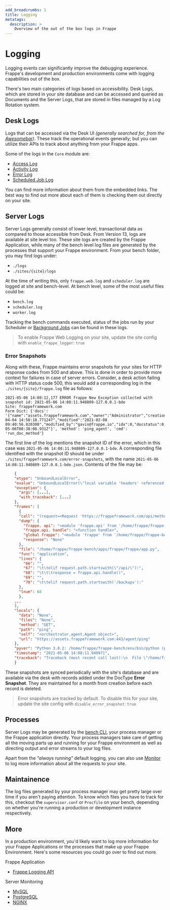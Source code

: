 ```yaml
---
add_breadcrumbs: 1
title: Logging
metatags:
  description: >
    Overview of the out of the box logs in Frappe
---
```


# Logging

Logging events can significantly improve the debugging experience. Frappe's
development and production environments come with logging capabilities out of
the box.

There's two main categories of logs based on accessibility. Desk Logs, which are
stored in your site database and can be accessed and queried as Documents and
the Server Logs, that are stored in files managed by a Log Rotation system.


## Desk Logs

Logs that can be accessed via the Desk UI _(generally searched for, from the
[Awesomebar](/docs/user/en/desk#awesomebar))_. These track the operational
events generally; but you can utilize their APIs to track about anything from
your Frappe apps.

Some of the logs in the `Core` module are:

- [Access
  Log](https://docs.erpnext.com/docs/user/manual/en/using-erpnext/access-log)
- [Activity Log](#activity-log)
- [Error
  Log](https://frappe.io/blog/development/better-error-logging-with-frappe)
- [Scheduled Job Log](#scheduled-job-log)


You can find more information about them from the embedded links. The best way
to find out more about each of them is checking them out directly on your site.


## Server Logs

Server Logs generally consist of lower level, transactional data as compared to
those accessible from Desk. From Version 13, logs are available at site level
too. These site logs are created by the Frappe Application, while many of the
bench level log files are generated by the processes that support your Frappe
environment. From your bench folder, you may find logs under:

- `./logs`
- `./sites/{site}/logs`

At the time of writing this, only `frappe.web.log` and `scheduler.log` are
logged at site and bench-level. At bench level, some of the most useful files
could be:

- `bench.log`
- `scheduler.log`
- `worker.log`

Tracking the bench commands executed, status of the jobs run by your Scheduler
or [Background
Jobs](/docs/user/en/guides/app-development/running-background-jobs) can be found
in these logs.

> To enable Frappe Web Logging on your site, update the site config with
> `enable_frappe_logger`: `true`

### Error Snapshots

Along with these, Frappe maintains error snapshots for your sites for HTTP
response codes from 500 and above. This is done in order to provide more context
for failures in case of server errors. Consider, a desk action failing with HTTP
status code 500, this would add a corresponding log in the
`./sites/{site}/frappe.log` file as follows:

```
2021-05-06 14:08:12,177 ERROR frappe New Exception collected with snapshot id: 2021-05-06 14:08:11.940809-127.0.0.1-bde
Site: frappeframework.com
Form Dict: {'docs': '{"name":"assets.frappeframework.com","owner":"Administrator","creation":"2020-04-04 14:58:18.771247","modified":"2021-02-08 09:40:56.820300","modified_by":"gavin@frappe.io","idx":0,"docstatus":0,"status":"Active","hostname":"assets","domain":"frappeframework.com","cluster":"Default","provider":"Generic","is_server_setup":1,"ip":"192.168.29.100","private_ip":"10.120.120.120","agent_password":"*****","is_primary":1,"doctype":"Server","__last_sync_on":"2021-05-06T08:38:08.931Z"}', 'method': 'ping_agent', 'cmd': 'run_doc_method'}
```

The first line of the log mentions the snapshot ID of the error, which in this
case was `2021-05-06 14:08:11.940809-127.0.0.1-bde`. A corresponding file
identified with the snapshot ID should be under
`./sites/frappeframework.com/error-snapshots`, with the name `2021-05-06
14:08:11.940809-127.0.0.1-bde.json`. Contents of the file may be:

```json
    {
    "etype": "UnboundLocalError",
    "evalue": "UnboundLocalError(\"local variable 'headers' referenced before assignment\")",
    "exception": {
      "args": [...],
      "with_traceback": [...]
    },
    "frames": [
      {
      "call": "(request=<Request 'https://frappeframework.com/api/method/run_doc_method' [POST]>)",
      "dump": {
        "frappe. api": "<module 'frappe.api' from '/home/frappe/frappe-bench/apps/frappe/frappe/api.py'>",
        "frappe.api. handle": "<function handle>",
        "global frappe": "<module 'frappe' from '/home/frappe/frappe-bench/apps/frappe/frappe/__init__.py'>",
        "response": "None"
      },
      "file": "/home/frappe/frappe-bench/apps/frappe/frappe/app.py",
      "func": "application",
      "lines": {
        "66": "",
        "67": "\t\telif request.path.startswith(\"/api/\"):",
        "68": "\t\t\tresponse = frappe.api.handle()",
        "69": "",
        "70": "\t\telif request.path.startswith('/backups'):"
      },
      "lnum": 68
      },
    ...
    ],
    "locals": {
      "data": "None",
      "files": "None",
      "method": "GET",
      "path": "ping",
      "self": "<orchestrator.agent.Agent object>",
      "url": "https://assets.frappeframework.com:443/agent/ping"
    },
    "pyver": "Python 3.8.2: /home/frappe/frappe-bench/env/bin/python (prefix: /home/frappe/frappe-bench/env)",
    "timestamp": "2021-05-06 14:08:11.940971",
    "traceback": "Traceback (most recent call last):\n  File \"/home/frappe/frappe-bench/env/lib/python3.8/site-packages/cryptography/fernet.py\", line 119, in _verify_signature\n    h.verify(data[-32:])\n  File \"/home/frappe/frappe-bench/env/lib/python3.8/site-packages/cryptography/hazmat/primitives/hmac.py\", line 74, in verify\n    ctx.verify(signature)\n  File \"/home/frappe/frappe-bench/env/lib/python3.8/site-packages/cryptography/hazmat/backends/openssl/hmac.py\", line 75, in verify\n    raise InvalidSignature(\"Signature did not match digest.\")\ncryptography.exceptions.InvalidSignature: Signature did not match digest.\n\nDuring handling of the above exception, another exception occurred:\n\nTraceback (most recent call last):\n  File \"/home/frappe/frappe-bench/apps/frappe/frappe/app.py\", line 68, in application\n    response = frappe.api.handle()\n  File \"/home/frappe/frappe-bench/apps/frappe/frappe/api.py\", line 54, in handle\n    return frappe.handler.handle()\n  File \"/home/frappe/frappe-bench/apps/orchestrator/orchestrator/agent.py\", line 474, in request\n    headers=headers,\nUnboundLocalError: local variable 'headers' referenced before assignment\n"
    }
```

These snapshots are synced periodically with the site's database and are
available via the desk with records added under the DocType **Error Snapshot**. They
are maintained for a month from creation before each record is deleted.

> Error snapshots are tracked by default. To disable this for your site, update
> the site config with `disable_error_snapshot`: `true`

## Processes

Server Logs may be generated by the [bench CLI](/docs/user/en/tutorial/bench),
your process manager or the Frappe application directly. Your process managers
take care of getting all the moving parts up and running for your Frappe
environment as well as directing output and error streams to your log files.

Apart from the *"always running"* default logging, you can also use
[Monitor](/docs/user/en/debugging#monitoring) to log more information about all
the requests to your site.


## Maintainence

The log files generated by your process manager may get pretty large over time
if you aren't paying attention. To know which files you have to track for this,
checkout the `supervisor.conf` or `Procfile` on your bench, depending on whether
you're running a production or development instance respectively.


## More

In a production environment, you'd likely want to log more information for your
Frappe Applications or the processes that make up your Frappe Environment.
Here's some resources you could go over to find out more.

Frappe Application

- [Frappe Logging API](/docs/user/en/api/logging)

Server Monitoring

- [MySQL](https://dev.mysql.com/doc/refman/5.7/en/server-logs.html)
- [PostgreSQL](https://www.postgresql.org/docs/current/runtime-config-logging.html)
- [NGINX](https://docs.nginx.com/nginx/admin-guide/monitoring/logging/)

